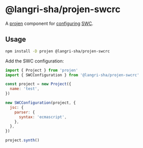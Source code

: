 # @langri-sha/projen-swcrc

A [projen] component for [configuring] [SWC].

## Usage

```sh
npm install -D projen @langri-sha/projen-swcrc
```

Add the SWC configuration:

```js
import { Project } from 'projen'
import { SWCConfiguration } from '@langri-sha/projen-swcrc'

const project = new Project({
  name: 'test',
})

new SWCConfiguration(project, {
  jsc: {
    parser: {
      syntax: 'ecmascript',
    },
  },
})

project.synth()
```

[configuring]: https://swc.rs/docs/configuration/swcrc
[projen]: https://projen.io/
[swc]: https://swc.rs/
